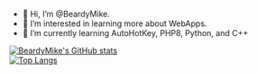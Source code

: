 - 👋 Hi, I’m @BeardyMike.
- 👀 I’m interested in learning more about WebApps.
- 🌱 I’m currently learning AutoHotKey, PHP8, Python, and C++

[![BeardyMike's GitHub stats](https://github-readme-stats.vercel.app/api?username=BeardyMike)](https://github.com/BeardyMike/github-readme-stats) <br>
[![Top Langs](https://github-readme-stats.vercel.app/api/top-langs/?username=BeardyMike)](https://github.com/BeardyMike/github-readme-stats)
